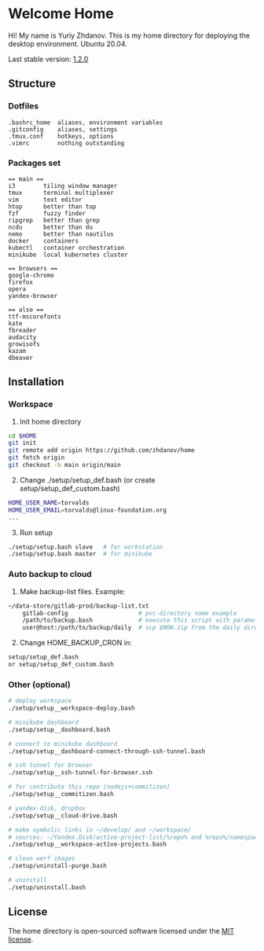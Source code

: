 # Welcome Home
Hi! My name is Yuriy Zhdanov. This is my home directory for deploying the desktop environment. Ubuntu 20.04.

Last stable version: [1.2.0](https://github.com/zhdanov/home/releases/tag/1.2.0)

## Structure

### Dotfiles
```
.bashrc_home  aliases, environment variables
.gitconfig    aliases, settings
.tmux.conf    hotkeys, options
.vimrc        nothing outstanding
```

### Packages set
```
== main ==
i3        tiling window manager
tmux      terminal multiplexer
vim       text editor
htop      better than top
fzf       fuzzy finder
ripgrep   better than grep
ncdu      better than du
nemo      better than nautilus
docker    containers
kubectl   container orchestration
minikube  local kubernetes cluster

== browsers ==
google-chrome
firefox
opera
yandex-browser

== also ==
ttf-mscorefonts
kate
fbreader
audacity
growisofs
kazam
dbeaver
```

## Installation

### Workspace
1. Init home directory
```bash
cd $HOME
git init
git remote add origin https://github.com/zhdanov/home
git fetch origin
git checkout -b main origin/main
```
2. Change ./setup/setup_def.bash (or create setup/setup_def_custom.bash)
```bash
HOME_USER_NAME=torvalds
HOME_USER_EMAIL=torvalds@linux-foundation.org
...
```
3. Run setup
```bash
./setup/setup.bash slave   # for workstation
./setup/setup.bash master  # for minikube
```

### Auto backup to cloud
1. Make backup-list files. Example:
```bash
~/data-store/gitlab-prod/backup-list.txt
    gitlab-config                    # pvc-directory name example
    /path/to/backup.bash             # execute this script with parameter $HOME_USER_NAME
    user@host:/path/to/backup/daily  # scp $NOW.zip from the daily directory
```
2. Change HOME_BACKUP_CRON in:
```bash
setup/setup_def.bash
or setup/setup_def_custom.bash
```

### Other (optional)
```bash
# deploy workspace
./setup/setup__workspace-deploy.bash

# minikube dashboard
./setup/setup__dashboard.bash

# connect to minikube dashboard
./setup/setup__dashboard-connect-through-ssh-tunnel.bash

# ssh tunnel for browser
./setup/setup__ssh-tunnel-for-browser.ssh

# for contribute this repo (nodejs+commitizen)
./setup/setup__commitizen.bash

# yandex-disk, dropbox
./setup/setup__cloud-drive.bash

# make symbolic links in ~/develop/ and ~/workspace/
# sources: ~/Yandex.Disk/active-project-list/%repo% and %repo%/namespace-list.txt
./setup/setup__workspace-active-projects.bash

# clean werf images
./setup/uninstall-purge.bash

# uninstall
./setup/uninstall.bash
```

## License
The home directory is open-sourced software licensed under the [MIT license](https://opensource.org/licenses/MIT).
